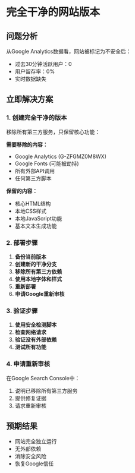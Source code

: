 # 完全干净的网站版本

## 问题分析
从Google Analytics数据看，网站被标记为不安全后：
- 过去30分钟活跃用户：0
- 用户留存率：0%
- 实时数据缺失

## 立即解决方案

### 1. 创建完全干净的版本
移除所有第三方服务，只保留核心功能：

**需要移除的内容：**
- Google Analytics (G-ZFGMZ0M8WX)
- Google Fonts (可能被劫持)
- 所有外部API调用
- 任何第三方脚本

**保留的内容：**
- 核心HTML结构
- 本地CSS样式
- 本地JavaScript功能
- 基本文本生成功能

### 2. 部署步骤

1. **备份当前版本**
2. **创建新的干净分支**
3. **移除所有第三方依赖**
4. **使用本地字体和样式**
5. **重新部署**
6. **申请Google重新审核**

### 3. 验证步骤

1. **使用安全检测脚本**
2. **检查网络请求**
3. **验证没有外部依赖**
4. **测试所有功能**

### 4. 申请重新审核

在Google Search Console中：
1. 说明已移除所有第三方服务
2. 提供修复证据
3. 请求重新审核

## 预期结果

- 网站完全独立运行
- 无外部依赖
- 消除安全风险
- 恢复Google信任 